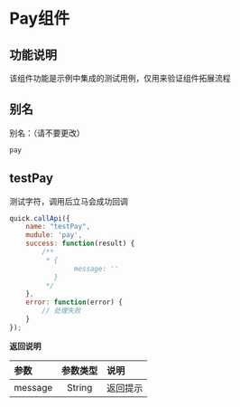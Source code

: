 # Pay组件

## 功能说明

该组件功能是示例中集成的测试用例，仅用来验证组件拓展流程

## 别名

别名：（请不要更改）

```js
pay
```

## testPay

测试字符，调用后立马会成功回调

```js
quick.callApi({
    name: "testPay",
    mudule: 'pay',
    success: function(result) {
        /**
         * {
                message: ''
           }
         */
    },
    error: function(error) {
        // 处理失败
    }
});
```

__返回说明__

| 参数 | 参数类型 | 说明 |
| :------------- |:-------------:|:-------------|
| message | String | 返回提示 |

